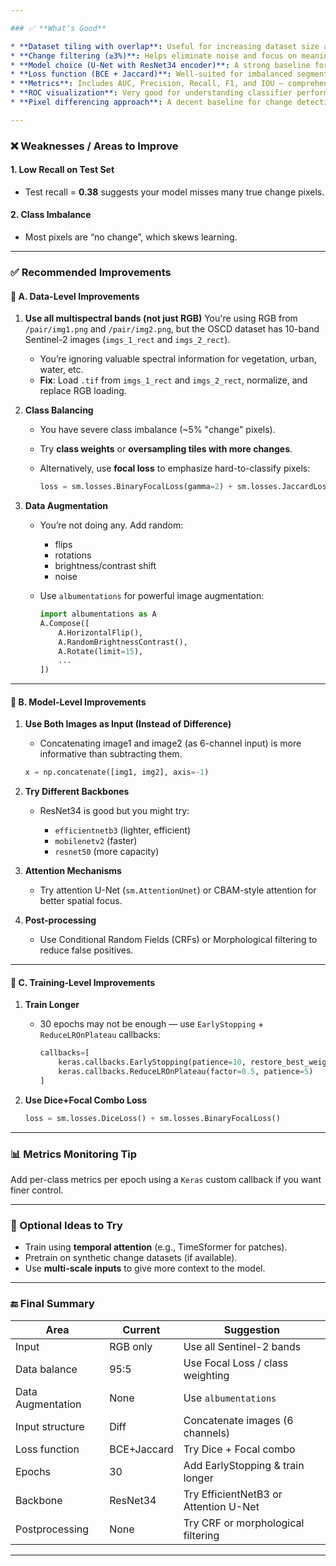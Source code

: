 ```yaml
---

### ✅ **What’s Good**

* **Dataset tiling with overlap**: Useful for increasing dataset size and capturing boundary context.
* **Change filtering (≥3%)**: Helps eliminate noise and focus on meaningful differences.
* **Model choice (U-Net with ResNet34 encoder)**: A strong baseline for segmentation tasks.
* **Loss function (BCE + Jaccard)**: Well-suited for imbalanced segmentation.
* **Metrics**: Includes AUC, Precision, Recall, F1, and IOU — comprehensive evaluation.
* **ROC visualization**: Very good for understanding classifier performance.
* **Pixel differencing approach**: A decent baseline for change detection.

---
```


### ❌ **Weaknesses / Areas to Improve**

#### 1. **Low Recall on Test Set**

* Test recall = **0.38** suggests your model misses many true change pixels.

#### 2. **Class Imbalance**

* Most pixels are “no change”, which skews learning.

---

### ✅ **Recommended Improvements**

#### 📌 **A. Data-Level Improvements**

1. **Use all multispectral bands (not just RGB)**
   You're using RGB from `/pair/img1.png` and `/pair/img2.png`, but the OSCD dataset has 10-band Sentinel-2 images (`imgs_1_rect` and `imgs_2_rect`).

   * You’re ignoring valuable spectral information for vegetation, urban, water, etc.
   * **Fix**: Load `.tif` from `imgs_1_rect` and `imgs_2_rect`, normalize, and replace RGB loading.

2. **Class Balancing**

   * You have severe class imbalance (\~5% "change" pixels).
   * Try **class weights** or **oversampling tiles with more changes**.
   * Alternatively, use **focal loss** to emphasize hard-to-classify pixels:

     ```python
     loss = sm.losses.BinaryFocalLoss(gamma=2) + sm.losses.JaccardLoss()
     ```

3. **Data Augmentation**

   * You’re not doing any. Add random:

     * flips
     * rotations
     * brightness/contrast shift
     * noise
   * Use `albumentations` for powerful image augmentation:

     ```python
     import albumentations as A
     A.Compose([
         A.HorizontalFlip(),
         A.RandomBrightnessContrast(),
         A.Rotate(limit=15),
         ...
     ])
     ```

---

#### 📌 **B. Model-Level Improvements**

1. **Use Both Images as Input (Instead of Difference)**

   * Concatenating image1 and image2 (as 6-channel input) is more informative than subtracting them.

   ```python
   x = np.concatenate([img1, img2], axis=-1)
   ```

2. **Try Different Backbones**

   * ResNet34 is good but you might try:

     * `efficientnetb3` (lighter, efficient)
     * `mobilenetv2` (faster)
     * `resnet50` (more capacity)

3. **Attention Mechanisms**

   * Try attention U-Net (`sm.AttentionUnet`) or CBAM-style attention for better spatial focus.

4. **Post-processing**

   * Use Conditional Random Fields (CRFs) or Morphological filtering to reduce false positives.

---

#### 📌 **C. Training-Level Improvements**

1. **Train Longer**

   * 30 epochs may not be enough — use `EarlyStopping` + `ReduceLROnPlateau` callbacks:

     ```python
     callbacks=[
         keras.callbacks.EarlyStopping(patience=10, restore_best_weights=True),
         keras.callbacks.ReduceLROnPlateau(factor=0.5, patience=5)
     ]
     ```

2. **Use Dice+Focal Combo Loss**

   ```python
   loss = sm.losses.DiceLoss() + sm.losses.BinaryFocalLoss()
   ```

---

### 📊 Metrics Monitoring Tip

Add per-class metrics per epoch using a `Keras` custom callback if you want finer control.

---

### 🧪 Optional Ideas to Try

* Train using **temporal attention** (e.g., TimeSformer for patches).
* Pretrain on synthetic change datasets (if available).
* Use **multi-scale inputs** to give more context to the model.

---

### 🔚 Final Summary

| Area              | Current     | Suggestion                            |
| ----------------- | ----------- | ------------------------------------- |
| Input             | RGB only    | Use all Sentinel-2 bands              |
| Data balance      | 95:5        | Use Focal Loss / class weighting      |
| Data Augmentation | None        | Use `albumentations`                  |
| Input structure   | Diff        | Concatenate images (6 channels)       |
| Loss function     | BCE+Jaccard | Try Dice + Focal combo                |
| Epochs            | 30          | Add EarlyStopping & train longer      |
| Backbone          | ResNet34    | Try EfficientNetB3 or Attention U-Net |
| Postprocessing    | None        | Try CRF or morphological filtering    |

---
